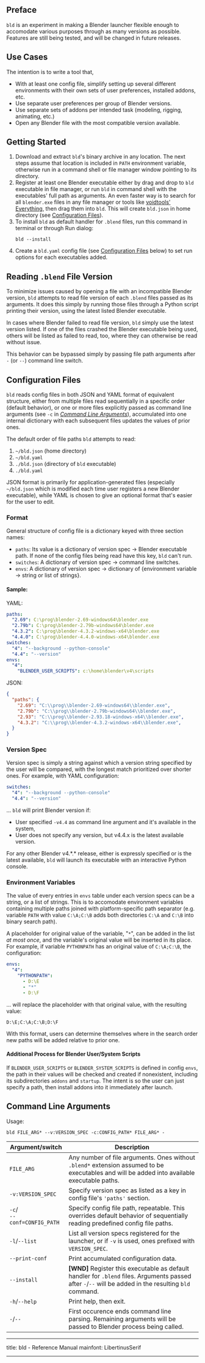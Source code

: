 ## Preface

`bld` is an experiment in making a Blender launcher flexible enough to accomodate various purposes through as many versions as possible. Features are still being tested, and will be changed in future releases.

## Use Cases

The intention is to write a tool that,

- With at least one config file, simplify setting up several different environments with their own sets of user preferences, installed addons, etc.
- Use separate user preferences per group of Blender versions.
- Use separate sets of addons per intended task (modeling, rigging, animating, etc.)
- Open any Blender file with the most compatible version available.

## Getting Started

1. Download and extract `bld`'s binary archive in any location. The next steps assume that location is included in `PATH` environment variable, otherwise run in a command shell or file manager window pointing to its directory.
2. Register at least one Blender executable either by drag and drop to `bld` executable in file manager, or run `bld` in command shell with the executables' full path as arguments. An even faster way is to search for all `blender.exe` files in any file manager or tools like [voidtools' Everything](https://www.voidtools.com/), then drag them into `bld`.
   This will create `bld.json` in home directory (see [Configuration Files](#configfiles)).
3. To install `bld` as default handler for `.blend` files, run this command in terminal or through Run dialog:
   ```shell
   bld --install
   ```
4. Create a `bld.yaml` config file (see [Configuration Files](#configfiles) below) to set run options for each executables added.

## Reading `.blend` File Version

To minimize issues caused by opening a file with an incompatible Blender version, `bld` attempts to read file version of each `.blend` files passed as its arguments. It does this simply by running those files through a Python script printing their version, using the latest listed Blender executable.

In cases where Blender failed to read file version, `bld` simply use the latest version listed. If one of the files crashed the Blender executable being used, others will be listed as failed to read, too, where they can otherwise be read without issue.

This behavior can be bypassed simply by passing file path arguments after `-` (or `--`) command line switch.

## Configuration Files<a id="configfiles"/>

`bld` reads config files in both JSON and YAML format of equivalent structure, either from multiple files read sequentially in a specific order (default behavior), or one or more files explicitly passed as command line arguments (see `-c` in [*Command Line Arguments*](#cmdargs)), accumulated into one internal dictionary with each subsequent files updates the values of prior ones. 

The default order of file paths `bld` attempts to read:

1. `~/bld.json` (home directory)
1. `~/bld.yaml`
1. `./bld.json` (directory of `bld` executable)
1. `./bld.yaml`

JSON format is primarily for application-generated files (especially `~/bld.json` which is modified each time user registers a new Blender executable), while YAML is chosen to give an optional format that's easier for the user to edit.

### Format

General structure of config file is a dictionary keyed with three section names:

- `paths`: Its value is a dictionary of version spec → Blender executable path. If none of the config files being read have this key, `bld` can't run.
- `switches`: A dictionary of version spec → command line switches.
- `envs`: A dictionary of version spec → dictionary of {environment variable → string or list of strings}.

#### Sample:

YAML:

```yaml
paths:
  "2.69": C:\prog\blender-2.69-windows64\blender.exe
  "2.79b": C:\prog\blender-2.79b-windows64\blender.exe
  "4.3.2": C:\prog\blender-4.3.2-windows-x64\blender.exe
  "4.4.0": C:\prog\blender-4.4.0-windows-x64\blender.exe
switches:
  "4": "--background --python-console"
  "4.4": "--version"
envs:
  "4":
    "BLENDER_USER_SCRIPTS": c:\home\blender\v4\scripts
```

JSON:

```json
{
  "paths": {
    "2.69": "C:\\prog\\blender-2.69-windows64\\blender.exe",
    "2.79b": "C:\\prog\\blender-2.79b-windows64\\blender.exe",
    "2.93": "C:\\prog\\blender-2.93.18-windows-x64\\blender.exe",
    "4.3.2": "C:\\prog\\blender-4.3.2-windows-x64\\blender.exe",
  }
}
```

### Version Spec

Version spec is simply a string against which a version string specified by the user will be compared, with the longest match prioritized over shorter ones. For example, with YAML configuration:

```yaml
switches:
  "4": "--background --python-console"
  "4.4": "--version"
```

… `bld` will print Blender version if:

- User specified `-v4.4` as command line argument and it's available in the system,
- User does not specify any version, but v4.4.x is the latest available version.

For any other Blender v4.\*.\* release, either is expressly specified or is the latest available, `bld` will launch its executable with an interactive Python console. 

### Environment Variables

The value of every entries in `envs` table under each version specs can be a string, or a list of strings. This is to accomodate environment variables containing multiple paths joined with platform-specific path separator (e.g. variable `PATH` with value `C:\A;C:\B` adds both directories `C:\A` and `C:\B` into binary search path).

A placeholder for original value of the variable, "`*`", can be added in the list *at most once*, and the variable's original value will be inserted in its place. For example, if variable `PYTHONPATH` has an original value of `C:\A;C:\B`, the configuration:

```yaml
envs:
  "4":
    "PYTHONPATH":
      - D:\E
      - "*"
      - D:\F
```

… will replace the placeholder with that original value, with the resulting value:

```
D:\E;C:\A;C:\B;D:\F
```

With this format, users can determine themselves where in the search order new paths will be added relative to prior one.

#### Additional Process for Blender User/System Scripts

If `BLENDER_USER_SCRIPTS` or  `BLENDER_SYSTEM_SCRIPTS` is defined in config `envs`, the path in their values will be checked and created if nonexistent, including its subdirectories `addons` and `startup`. The intent is so the user can just specify a path, then install addons into it immediately after launch.

## Command Line Arguments<a id="cmdargs"/>

Usage:

```shell
bld FILE_ARG* --v:VERSION_SPEC -c:CONFIG_PATH* FILE_ARG* -
```

| Argument/switch                 | Description                                                  |
| ------------------------------- | ------------------------------------------------------------ |
| `FILE_ARG` | Any number of file arguments. Ones without `.blend*` extension assumed to be executables and will be added into available executable paths. |
| `-v:VERSION_SPEC` | Specify version spec as listed as a key in config file's `'paths'` section. |
| `-c`/<br />`--conf=CONFIG_PATH` | Specify config file path, repeatable. This overrides default behavior of sequentially reading predefined config file paths. |
| `-l`/`--list` | List all version specs registered for the launcher, or if `-v` is used, ones prefixed with `VERSION_SPEC`. |
| `--print-conf` | Print accumulated configuration data. |
| `--install` | **[WND]** Register this executable as default handler for `.blend` files. Arguments passed after `-`/`--` will be added in the resulting `bld` command. |
| `-h`/`--help` | Print help, then exit. |
| `-`/`--` | First occurence ends command line parsing. Remaining arguments will be passed to Blender process being called. |

---
title: bld - Reference Manual
mainfont: LibertinusSerif

---

